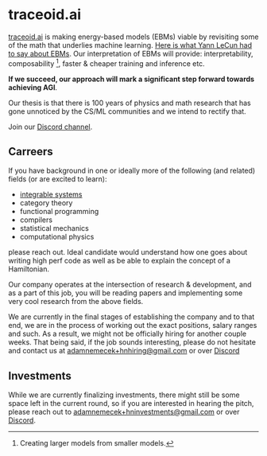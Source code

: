 
# traceoid.ai

[traceoid.ai](http://traceoid.ai) is making energy-based models (EBMs) viable by revisiting some of the math that underlies machine learning. [Here is what Yann LeCun had to say about EBMs](https://x.com/ylecun/status/1380066315600343042). Our interpretation of EBMs will provide: interpretability, composability [^composability], faster & cheaper training and inference etc.


__If we succeed, our approach will mark a significant step forward towards achieving AGI__.

Our thesis is that there is 100 years of physics and math research that has gone unnoticed by the CS/ML communities and we intend to rectify that.

Join our [Discord channel](https://discord.com/invite/mr9TAhpyBW).

## Carreers

If you have background in one or ideally more of the following (and related) fields (or are excited to learn):
- [integrable systems](https://en.wikipedia.org/wiki/Integrable_system)
- category theory
- functional programming
- compilers
- statistical mechanics
- computational physics

please reach out. Ideal candidate would understand how one goes about writing high perf code as well as be able to explain the concept of a Hamiltonian.

Our company operates at the intersection of research & development, and as a part of this job, you will be reading papers and implementing some very cool research from the above fields.

We are currently in the final stages of establishing the company and to that end, we are in the process of working out the exact positions, salary ranges and such. As a result, we might not be officially hiring for another couple weeks. That being said, if the job sounds interesting, please do not hesitate and contact us at adamnemecek+hnhiring@gmail.com or over [Discord](https://discord.com/invite/mr9TAhpyBW)


## Investments

While we are currently finalizing investments, there might still be some space left in the current round, so if you are interested in hearing the pitch, please reach out to adamnemecek+hninvestments@gmail.com or over [Discord](https://discord.com/invite/mr9TAhpyBW).



[^composability]: Creating larger models from smaller models.